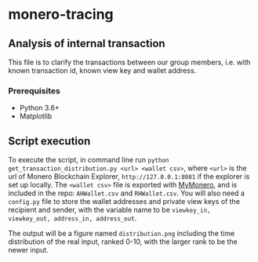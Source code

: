 # monero-tracing
## Analysis of internal transaction
This file is to clarify the transactions between our group members, i.e. with known transaction id, known view key and wallet address.

### Prerequisites
* Python 3.6+
* Matplotlib

## Script execution
To execute the script, in command line run ```python get_transaction_distribution.py <url> <wallet csv>```, where ```<url>``` is the url of Monero Blockchain Explorer, ```http://127.0.0.1:8081``` if the explorer is set up locally. The ```<wallet csv>``` file is exported with [MyMonero](https://mymonero.com/), and is included in the repo: ```AHWallet.csv``` and ```RHWallet.csv```. You will also need a ```config.py``` file to store the wallet addresses and private view keys of the recipient and sender, with the variable name to be ```viewkey_in, viewkey_out, address_in, address_out```.

The output will be a figure named ```distribution.png``` including the time distribution of the real input, ranked 0-10, with the larger rank to be the newer input.